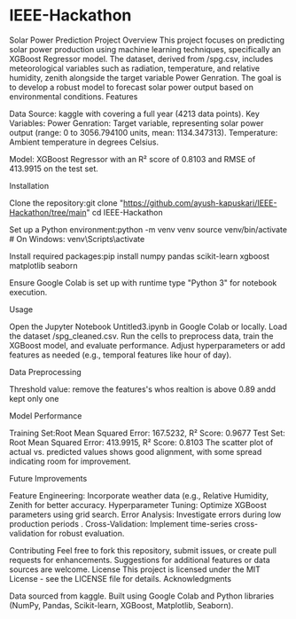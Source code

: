 # IEEE-Hackathon


Solar Power Prediction Project
Overview
This project focuses on predicting solar power production using machine learning techniques, specifically an XGBoost Regressor model. The dataset, derived from /spg.csv, includes meteorological variables such as  radiation,  temperature, and relative humidity, zenith alongside the target variable Power Genration. The goal is to develop a robust model to forecast solar power output based on environmental conditions.
Features

Data Source: kaggle with covering a full year (4213  data points).
Key Variables:
Power Genration: Target variable, representing solar power output (range: 0 to 3056.794100 units, mean: 1134.347313).
Temperature: Ambient temperature in degrees Celsius.




Model: XGBoost Regressor with an R² score of 0.8103 and RMSE of 413.9915 on the test set.

Installation

Clone the repository:git clone "https://github.com/ayush-kapuskari/IEEE-Hackathon/tree/main"
cd IEEE-Hackathon


Set up a Python environment:python -m venv venv
source venv/bin/activate  # On Windows: venv\Scripts\activate


Install required packages:pip install numpy pandas scikit-learn xgboost matplotlib seaborn


Ensure Google Colab is set up with runtime type "Python 3" for notebook execution.

Usage

Open the Jupyter Notebook Untitled3.ipynb in Google Colab or locally.
Load the dataset /spg_cleaned.csv.
Run the cells to preprocess data, train the XGBoost model, and evaluate performance.
Adjust hyperparameters or add features as needed (e.g., temporal features like hour of day).

Data Preprocessing

Threshold value: remove the features's whos realtion is above 0.89 andd kept only one

Model Performance

Training Set:Root Mean Squared Error: 167.5232, R² Score: 0.9677
Test Set: Root Mean Squared Error: 413.9915, R² Score: 0.8103
The scatter plot of actual vs. predicted values shows good alignment, with some spread indicating room for improvement.

Future Improvements

Feature Engineering: Incorporate weather data (e.g., Relative Humidity, Zenith for better accuracy.
Hyperparameter Tuning: Optimize XGBoost parameters using grid search.
Error Analysis: Investigate errors during low production periods .
Cross-Validation: Implement time-series cross-validation for robust evaluation.

Contributing
Feel free to fork this repository, submit issues, or create pull requests for enhancements. Suggestions for additional features or data sources are welcome.
License
This project is licensed under the MIT License - see the LICENSE file for details.
Acknowledgments

Data sourced from kaggle.
Built using Google Colab and Python libraries (NumPy, Pandas, Scikit-learn, XGBoost, Matplotlib, Seaborn).
